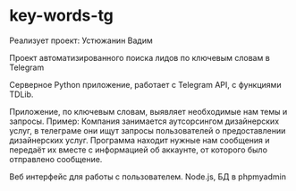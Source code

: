 # key-words-tg
Реализует проект: Устюжанин Вадим

Проект автоматизированного поиска лидов по ключевым словам в Telegram

Серверное Python приложение, работает с Telegram API, с функциями TDLib.

Приложение, по ключевым словам, выявляет необходимые нам темы и запросы.
Пример: Компания занимается аутсорсингом дизайнерских услуг, в телеграме они ищут запросы пользователей о предоставлении дизайнерских услуг. Программа находит нужные нам сообщения и передаёт их вместе с информацией об аккаунте, от которого было отправлено сообщение.

Веб интерфейс для работы с пользователем. Node.js, БД в phpmyadmin
